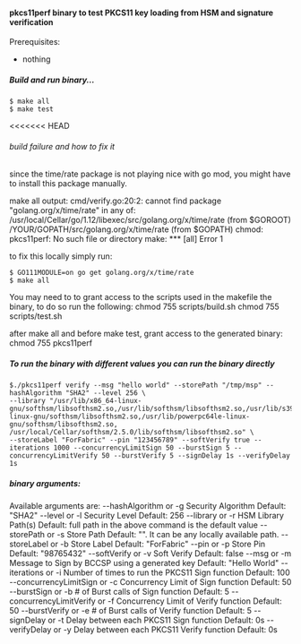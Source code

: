 #### pkcs11perf binary to test PKCS11 key loading from HSM and signature verification

Prerequisites:
- nothing

##### Build and run binary...
```
$ make all
$ make test
```

<<<<<<< HEAD
###### build failure and how to fix it
since the time/rate package is not playing nice with go mod, you might have to install this package manually.

make all output:
cmd/verify.go:20:2: cannot find package "golang.org/x/time/rate" in any of:
	/usr/local/Cellar/go/1.12/libexec/src/golang.org/x/time/rate (from $GOROOT)
	/YOUR/GOPATH/src/golang.org/x/time/rate (from $GOPATH)
chmod: pkcs11perf: No such file or directory
make: *** [all] Error 1

to fix this locally simply run:
```
$ GO111MODULE=on go get golang.org/x/time/rate
$ make all
```


You may need to to grant access to the scripts used in the makefile the binary, to do so run the following:
chmod 755 scripts/build.sh 
chmod 755 scripts/test.sh

after make all and before make test, grant access to the generated binary:
chmod 755 pkcs11perf


##### To run the binary with different values you can run the binary directly
```
$./pkcs11perf verify --msg "hello world" --storePath "/tmp/msp" --hashAlgorithm "SHA2" --level 256 \
--library "/usr/lib/x86_64-linux-gnu/softhsm/libsofthsm2.so,/usr/lib/softhsm/libsofthsm2.so,/usr/lib/s390x-linux-gnu/softhsm/libsofthsm2.so,/usr/lib/powerpc64le-linux-gnu/softhsm/libsofthsm2.so, /usr/local/Cellar/softhsm/2.5.0/lib/softhsm/libsofthsm2.so" \
--storeLabel "ForFabric" --pin "123456789" --softVerify true --iterations 1000 --concurrencyLimitSign 50 --burstSign 5 --concurrencyLimitVerify 50 --burstVerify 5 --signDelay 1s --verifyDelay 1s
```

##### binary arguments:
 Available arguments are:
	--hashAlgorithm or -g           Security Algorithm      Default: "SHA2"
	--level or -l                   Security Level          Default: 256
	--library or -r                 HSM Library Path(s)     Default: full path in the above command is the default value
	--storePath or -s               Store Path              Default: "". It can be any locally available path.
	--storeLabel or -b              Store Label             Default: "ForFabric"
	--pin or -p                     Store Pin               Default: "98765432"
	--softVerify or -v              Soft Verify             Default: false
	--msg or -m                     Message to Sign by BCCSP using a generated key  Default: "Hello World"
	--iterations or -i              Number of times to run the PKCS11 Sign function Default: 100
	--concurrencyLimitSign or -c    Concurrency Limit of Sign function              Default: 50
	--burstSign or -b               # of Burst calls of Sign function               Default: 5
	--concurrencyLimitVerify or -f  Concurrency Limit of Verify function            Default: 50
	--burstVerify or -e             # of Burst calls of Verify function             Default: 5
	--signDelay or -t               Delay between each PKCS11 Sign function         Default: 0s
	--verifyDelay or -y             Delay between each PKCS11 Verify function       Default: 0s
